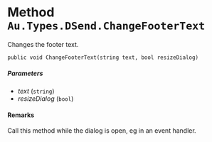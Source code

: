 # Method `Au.Types.DSend.ChangeFooterText`

Changes the footer text.

```
public void ChangeFooterText(string text, bool resizeDialog)
```

##### Parameters

- *text*  (`string`)
- *resizeDialog*  (`bool`)

#### Remarks

Call this method while the dialog is open, eg in an event handler.